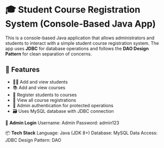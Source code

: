 # 🎓 Student Course Registration System (Console-Based Java App)

This is a console-based Java application that allows administrators and students to interact with a simple student course registration system. The app uses **JDBC** for database operations and follows the **DAO Design Pattern** for clean separation of concerns.

## 🚀 Features
- 🧑‍🎓 Add and view students
- 📚 Add and view courses
- 📝 Register students to courses
- 👀 View all course registrations
- 🔐 Admin authentication for protected operations
- 🗃️ Uses MySQL database with JDBC connection

👤 **Admin Login**
Username: Admin
Password: admin123

📦 **Tech Stack**
Language: Java (JDK 8+)
Database: MySQL
Data Access: JDBC
Design Pattern: DAO
